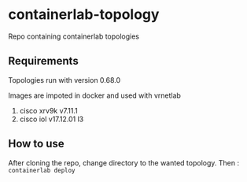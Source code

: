 # containerlab-topology
Repo containing containerlab topologies

## Requirements
Topologies run with version 0.68.0

Images are impoted in docker and used with vrnetlab
1. cisco xrv9k v7.11.1
2. cisco iol v17.12.01 l3

## How to use
After cloning the repo, change directory to the wanted topology. Then :
`containerlab deploy`